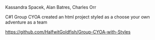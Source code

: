 Kassandra Spacek, Alan Batres, Charles Orr

C#1 Group CYOA
created an html project styled as a choose your own adventure as a team

https://github.com/HalfwitGoldfish/Group-CYOA-with-Styles
